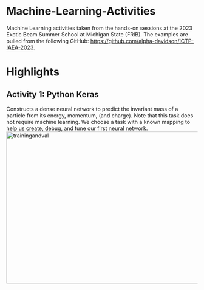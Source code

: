 # Machine-Learning-Activities
Machine Learning activities taken from the hands-on sessions at the 2023 Exotic Beam Summer School at Michigan State (FRIB). The examples are pulled from the following GitHub: https://github.com/alpha-davidson/ICTP-IAEA-2023. 

# Highlights

## Activity 1: Python Keras
Constructs a dense neural network to predict the invariant mass of a particle from its energy, momentum, (and charge). Note that this task does not require machine learning. We choose a task with a known mapping to help us create, debug, and tune our first neural network.
<img src="https://github.com/user-attachments/assets/1c6351eb-21a7-49aa-bb9a-c7c84966eb4f" alt="trainingandval" width="600" height="400">
